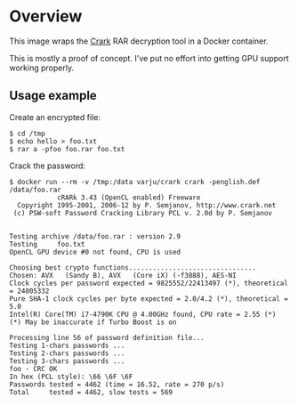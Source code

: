 Overview
========

This image wraps the [Crark](http://www.crark.net/) RAR decryption tool in a Docker container.

This is mostly a proof of concept.  I've put no effort into getting GPU support working properly.


Usage example
-------------

Create an encrypted file:

```
$ cd /tmp
$ echo hello > foo.txt
$ rar a -pfoo foo.rar foo.txt
```

Crack the password:

```
$ docker run --rm -v /tmp:/data varju/crark crark -penglish.def /data/foo.rar
            cRARk 3.43 (OpenCL enabled) Freeware
  Copyright 1995-2001, 2006-12 by P. Semjanov, http://www.crark.net
 (c) PSW-soft Password Cracking Library PCL v. 2.0d by P. Semjanov


Testing archive /data/foo.rar : version 2.9
Testing     foo.txt
OpenCL GPU device #0 not found, CPU is used

Choosing best crypto functions................................
Chosen: AVX   (Sandy B), AVX   (Core iX) (-f3888), AES-NI
Clock cycles per password expected = 9825552/22413497 (*), theoretical = 24805332
Pure SHA-1 clock cycles per byte expected = 2.0/4.2 (*), theoretical = 5.0
Intel(R) Core(TM) i7-4790K CPU @ 4.00GHz found, CPU rate = 2.55 (*)
(*) May be inaccurate if Turbo Boost is on

Processing line 56 of password definition file...
Testing 1-chars passwords ...
Testing 2-chars passwords ...
Testing 3-chars passwords ...
foo - CRC OK
In hex (PCL style): \66 \6F \6F
Passwords tested = 4462 (time = 16.52, rate = 270 p/s)
Total     tested = 4462, slow tests = 569
```

